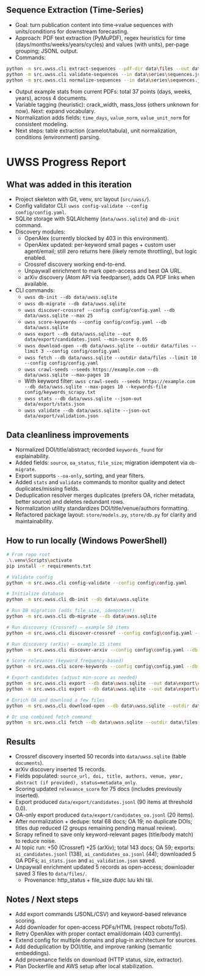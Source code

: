 ## Sequence Extraction (Time-Series)
- Goal: turn publication content into time→value sequences with units/conditions for downstream forecasting.
- Approach: PDF text extraction (PyMuPDF), regex heuristics for time (days/months/weeks/years/cycles) and values (with units), per-page grouping; JSONL output.
- Commands:
```bash
python -m src.uwss.cli extract-sequences --pdf-dir data\files --out data\series\sequences.jsonl
python -m src.uwss.cli validate-sequences --in data\series\sequences.jsonl
python -m src.uwss.cli normalize-sequences --in data\series\sequences.jsonl --out data\series\sequences_norm.jsonl
```
- Output example stats from current PDFs: total 37 points (days, weeks, years), across 4 documents.
- Variable tagging (heuristic): crack_width, mass_loss (others unknown for now). Next: expand vocabulary.
- Normalization adds fields: `time_days`, `value_norm`, `value_unit_norm` for consistent modeling.
- Next steps: table extraction (camelot/tabula), unit normalization, conditions (environment) parsing.
# UWSS Progress Report

## What was added in this iteration
- Project skeleton with Git, venv, src layout (`src/uwss/`).
- Config validator CLI: `uwss config-validate --config config/config.yaml`.
- SQLite storage with SQLAlchemy (`data/uwss.sqlite`) and `db-init` command.
- Discovery modules:
  - OpenAlex (currently blocked by 403 in this environment).
  - OpenAlex updated: per-keyword small pages + custom user agent/email; still zero returns here (likely remote throttling), but logic enabled.
  - Crossref discovery working end-to-end.
  - Unpaywall enrichment to mark open-access and best OA URL.
  - arXiv discovery (Atom API via feedparser), adds OA PDF links when available.
- CLI commands:
  - `uwss db-init --db data/uwss.sqlite`
  - `uwss db-migrate --db data/uwss.sqlite`
  - `uwss discover-crossref --config config/config.yaml --db data/uwss.sqlite --max 25`
  - `uwss score-keywords --config config/config.yaml --db data/uwss.sqlite`
  - `uwss export --db data/uwss.sqlite --out data/export/candidates.jsonl --min-score 0.05`
  - `uwss download-open --db data/uwss.sqlite --outdir data/files --limit 3 --config config/config.yaml`
  - `uwss fetch --db data/uwss.sqlite --outdir data/files --limit 10 --config config/config.yaml`
  - `uwss crawl-seeds --seeds https://example.com --db data/uwss.sqlite --max-pages 10`
  - With keyword filter: `uwss crawl-seeds --seeds https://example.com --db data/uwss.sqlite --max-pages 10 --keywords-file config/keywords_scrapy.txt`
  - `uwss stats --db data/uwss.sqlite --json-out data/export/stats.json`
  - `uwss validate --db data/uwss.sqlite --json-out data/export/validation.json`

## Data cleanliness improvements
- Normalized DOI/title/abstract; recorded `keywords_found` for explainability.
- Added fields: `source`, `oa_status`, `file_size`; migration idempotent via `db-migrate`.
- Export supports `--oa-only`, sorting, and year filters.
 - Added `stats` and `validate` commands to monitor quality and detect duplicates/missing fields.
 - Deduplication resolver merges duplicates (prefers OA, richer metadata, better source) and deletes redundant rows.
 - Normalization utility standardizes DOI/title/venue/authors formatting.
 - Refactored package layout: `store/models.py`, `store/db.py` for clarity and maintainability.

## How to run locally (Windows PowerShell)
```bash
# From repo root
.\.venv\Scripts\activate
pip install -r requirements.txt

# Validate config
python -m src.uwss.cli config-validate --config config\config.yaml

# Initialize database
python -m src.uwss.cli db-init --db data\uwss.sqlite

# Run DB migration (adds file_size, idempotent)
python -m src.uwss.cli db-migrate --db data\uwss.sqlite

# Run discovery (Crossref) – example 50 items
python -m src.uwss.cli discover-crossref --config config\config.yaml --db data\uwss.sqlite --max 50

# Run discovery (arXiv) – example 15 items
python -m src.uwss.cli discover-arxiv --config config\config.yaml --db data\uwss.sqlite --max 15

# Score relevance (keyword frequency-based)
python -m src.uwss.cli score-keywords --config config\config.yaml --db data\uwss.sqlite

# Export candidates (adjust min-score as needed)
python -m src.uwss.cli export --db data\uwss.sqlite --out data\export\candidates.jsonl --min-score 0.0 --year-min 1995 --sort relevance
python -m src.uwss.cli export --db data\uwss.sqlite --out data\export\candidates_oa.jsonl --min-score 0.0 --year-min 1995 --sort relevance --oa-only

# Enrich OA and download a few files
python -m src.uwss.cli download-open --db data\uwss.sqlite --outdir data\files --limit 3 --config config\config.yaml

# Or use combined fetch command
python -m src.uwss.cli fetch --db data\uwss.sqlite --outdir data\files --limit 10 --config config\config.yaml
```

## Results
- Crossref discovery inserted 50 records into `data/uwss.sqlite` (table `documents`).
- arXiv discovery inserted 15 records.
- Fields populated: `source_url, doi, title, authors, venue, year, abstract (if provided), status=metadata_only`.
- Scoring updated `relevance_score` for 75 docs (includes previously inserted).
 - Export produced `data/export/candidates.jsonl` (90 items at threshold 0.0).
 - OA-only export produced `data/export/candidates_oa.jsonl` (20 items).
 - After normalization + dedupe: total 68 docs; OA 19; no duplicate DOIs; titles dup reduced (2 groups remaining pending manual review).
 - Scrapy refined to save only keyword-relevant pages (title/body match) to reduce noise.
 - AI topic run: +50 (Crossref) +25 (arXiv); total 143 docs; OA 59; exports: `ai_candidates.jsonl` (138), `ai_candidates_oa.jsonl` (44); downloaded 5 OA PDFs; `ai_stats.json` and `ai_validation.json` saved.
- Unpaywall enrichment updated 5 records as open-access; downloader saved 3 files to `data/files/`.
  - Provenance: http_status + file_size được lưu khi tải.

## Notes / Next steps
- Add export commands (JSONL/CSV) and keyword-based relevance scoring.
- Add downloader for open-access PDFs/HTML (respect robots/ToS).
- Retry OpenAlex with proper contact email/domain (403 currently).
- Extend config for multiple domains and plug-in architecture for sources.
 - Add deduplication by DOI/title, and improve ranking (semantic embeddings).
 - Add provenance fields on download (HTTP status, size, extractor).
 - Plan Dockerfile and AWS setup after local stabilization.

